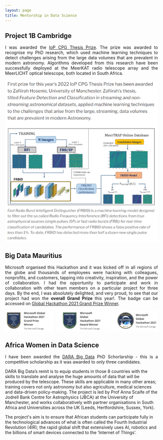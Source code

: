 ```yaml
---
layout: page
title: Mentorship in Data Science
---
```

## Project 1B Cambridge
<p align="justify"> I was awarded the <a href="https://compphysics.org/2022/12/06/zafiirah-hosenie-awarded-iop-cpg-thesis-prize/">IoP CPG Thesis Prize</a>. The prize was awarded to recognise my PhD research, which used machine learning techniques to detect challenges arising from the large data volumes that are prevalent in modern astronomy. Algorithms developed from this research have been successfully deployed at the MeerKAT radio telescope array and the MeerLICHT optical telescope, both located in South Africa.</p>

![Microsoft](/assets/img/IoP-Prize.png)

## Big Data Mauritius
<p align="justify"> Microsoft organised this Hackathon and it was kicked off in all regions of the globe and thousands of employees were hacking with colleagues, nonprofits, and customers, tapping into creativity, inspiration, and the power of collaboration. I had the opportunity to participate and work in collaboration with other team members on a particular project for three days. By the end, I was absolutely delighted, and very proud, to see that our project had won the <b>overall Grand Prize </b> this year!. The badge can be accessed on <a href="https://www.credly.com/badges/dcc85600-ceef-495b-9fd0-0c332171658c">Global Hackathon 2021 Grand Prize Winner</a>.</p>

![Microsoft](/assets/img/certificate-hackathon.png)

## Africa Women in Data Science
<p align="justify"> I have been awarded the <a href="https://www.darabigdata.com/">DARA Big Data</a> PhD Schorlarship - this is a competitive scholarship as it was awarded to only three candidates.
  
DARA Big Data’s remit is to equip students in those 8 countries with the skills to translate and analyse the huge amounts of data that will be produced by the telescope. These skills are applicable in many other areas; training covers not only astronomy but also agriculture, medical sciences and data-driven policy-making. The project is led by Prof Anna Scaife of the Jodrell Bank Centre for Astrophysics (JBCA) at the University of Manchester, and works collaboratively with partner organisations in South Africa and Universities across the UK (Leeds, Hertfordshire, Sussex, York). 

The project's aim is to ensure that African students can participate fully in the technological advances of what is often called the Fourth Industrial Revolution (4IR); the rapid global shift that extensively uses AI, robotics and the billions of smart devices connected to the ‘Internet of Things’. 
</p>
